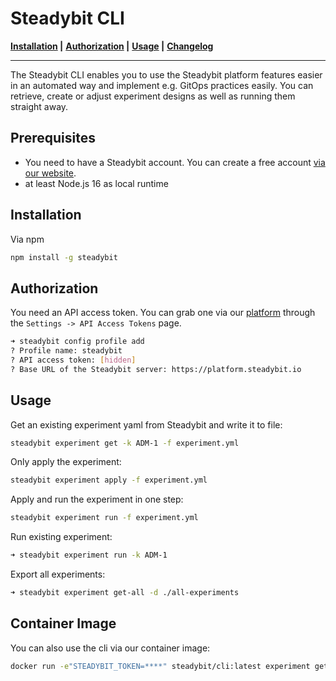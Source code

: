 # Steadybit CLI &nbsp;

**[Installation](#installation) |**
**[Authorization](#authorization) |**
**[Usage](#usage) |**
**[Changelog](CHANGELOG.md)**

---

The Steadybit CLI enables you to use the Steadybit platform features easier in an automated way and implement e.g. GitOps practices easily.
You can retrieve, create or adjust experiment designs as well as running them straight away.

## Prerequisites

- You need to have a Steadybit account. You can create a free account [via our website](https://www.steadybit.com/get-started/).
- at least Node.js 16 as local runtime

## Installation

Via npm
```sh
npm install -g steadybit
```

## Authorization

You need an API access token. You can grab one via our [platform](https://platform.steadybit.io/settings/api-tokens) through the `Settings -> API Access Tokens` page.

```bash
➜ steadybit config profile add
? Profile name: steadybit
? API access token: [hidden]
? Base URL of the Steadybit server: https://platform.steadybit.io
```

## Usage

Get an existing experiment yaml from Steadybit and write it to file:
```bash
steadybit experiment get -k ADM-1 -f experiment.yml
```

Only apply the experiment:
```bash
steadybit experiment apply -f experiment.yml
```

Apply and run the experiment in one step:
```bash
steadybit experiment run -f experiment.yml
```

Run existing experiment:
```bash
➜ steadybit experiment run -k ADM-1
```

Export all experiments:
```bash
➜ steadybit experiment get-all -d ./all-experiments
```

## Container Image

You can also use the cli via our container image:

```sh
docker run -e"STEADYBIT_TOKEN=****" steadybit/cli:latest experiment get -k ADM-1
```

